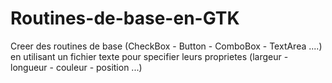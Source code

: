 # Routines-de-base-en-GTK

Creer des routines de base (CheckBox - Button - ComboBox - TextArea ....) en utilisant un fichier texte pour specifier leurs proprietes (largeur - longueur - couleur - position ...)
